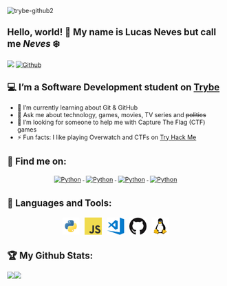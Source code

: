 ![trybe-github2](https://user-images.githubusercontent.com/70912502/99137895-78e98e00-260b-11eb-91c5-fe3ed3fdf60d.png)

## Hello, world! 👋 My name is Lucas Neves but call me *Neves* :snowflake:
<!--
**Qu4k3r/Qu4k3r** is a ✨ _special_ ✨ repository because its `README.md` (this file) appears on your GitHub profile.

Here are some ideas to get you started:

- 👯 I’m looking to collaborate on ...
- 🤔 I’m looking for help with ...
- 💬 Ask me about ...
- 📫 How to reach me: ...
- 😄 Pronouns: ...
- ⚡ Fun fact: ...
-->

![](https://visitor-badge.laobi.icu/badge?page_id=Qu4k3r.Qu4k3r) [![Github](https://img.shields.io/github/followers/Qu4k3r?label=Followers&logo=Github)](https://github.com/Qu4k3r)

## :computer: I’m a Software Development student on [Trybe](https://www.betrybe.com/)
* 🌱 I’m currently learning about Git & GitHub
* 💬 Ask me about technology, games, movies, TV series and ~~politics~~
* 🤔 I’m looking for someone to help me with Capture The Flag (CTF) games
* ⚡ Fun facts: I like playing Overwatch and CTFs on [Try Hack Me](https://tryhackme.com/p/qu4kr)

## :incoming_envelope: Find me on:
<!--
[<img align="left" alt="Qu4k3r | LinkedIn" width="40px" src="https://cdn.jsdelivr.net/npm/simple-icons@v3/icons/linkedin.svg" />][linkedin]
[<img align="left" alt="Qu4k3r | Mail" width="40px" src="https://cdn.jsdelivr.net/npm/simple-icons@v3/icons/gmail.svg" />][mail]
[linkedin]: https://linkedin.com/in/l-neves
[mail]: mailto:neves0007@gmail.com
-->

<p align="center">
 <a href="https://www.linkedin.com/in/l-neves" target="_blank" rel="noopener noreferrer"> <img src="https://cdn.jsdelivr.net/npm/simple-icons@v3/icons/linkedin.svg" alt="Python" height="40" style="vertical-align:top; margin:4px"> </a>
 <a href="mailto:neves0007@gmail.com"> <img src="https://cdn.jsdelivr.net/npm/simple-icons@v3/icons/gmail.svg" alt="Python" height="40" style="vertical-align:top; margin:4px"> </a> 
 <a href="https://www.instagram.com/_nevs_k/" target="_blank" rel="noopener noreferrer"> <img src="https://cdn.jsdelivr.net/npm/simple-icons@3.12.3/icons/instagram.svg" alt="Python" height="40" style="vertical-align:top; margin:4px"> </a>
 <a href="https://twitter.com/NevsKabuloso" target="_blank" rel="noopener noreferrer"> <img src="https://cdn.jsdelivr.net/npm/simple-icons@3.12.3/icons/twitter.svg" alt="Python" height="40" style="vertical-align:top; margin:4px"> </a>
</p>

## 🧰 Languages and Tools:
<p align="center">
 <img src="https://raw.githubusercontent.com/github/explore/80688e429a7d4ef2fca1e82350fe8e3517d3494d/topics/python/python.png" alt="Python" height="40" style="vertical-align:top; margin:4px">
 <img src="https://raw.githubusercontent.com/github/explore/80688e429a7d4ef2fca1e82350fe8e3517d3494d/topics/javascript/javascript.png" alt="Javascript" height="40" style="vertical-align:top; margin:4px">
 <img src="https://raw.githubusercontent.com/github/explore/80688e429a7d4ef2fca1e82350fe8e3517d3494d/topics/visual-studio-code/visual-studio-code.png" alt="VS Code" height="40" style="vertical-align:top; margin:4px">
 <img src="https://raw.githubusercontent.com/github/explore/78df643247d429f6cc873026c0622819ad797942/topics/github/github.png" alt="Github" height="40" style="vertical-align:top; margin:4px">
 <img src="https://raw.githubusercontent.com/github/explore/80688e429a7d4ef2fca1e82350fe8e3517d3494d/topics/linux/linux.png" alt="Linux" height="40" style="vertical-align:top; margin:4px" alt="Windows" height="40" style="vertical-align:top; margin:4px">
</p>

## :trophy: My Github Stats:
<!--
![GitHub stats](https://readme-stats-cfgj2cxdy.vercel.app/api?username=CharalambosIoannou&count_private=true&show_icons=true&theme=tokyonight)
![Top Langs](https://readme-stats-cfgj2cxdy.vercel.app/api/top-langs/?username=CharalambosIoannou&hide=php&theme=tokyonight)
-->

<div>
 <a href="https://readme-stats-cfgj2cxdy.vercel.app/api?username=Qu4k3r&count_private=true&show_icons=true&theme=tokyonight"> <img  align="left" src="https://readme-stats-cfgj2cxdy.vercel.app/api?username=Qu4k3r&count_private=true&show_icons=true&theme=tokyonight" /> </a>
 <a href="https://readme-stats-cfgj2cxdy.vercel.app/api/top-langs/?username=Qu4k3r&hide=php&theme=tokyonight"> <img align="left" src="https://readme-stats-cfgj2cxdy.vercel.app/api/top-langs/?username=Qu4k3r&hide=php&theme=tokyonight" /> </a>
</div>
